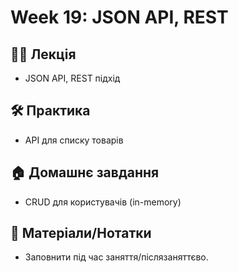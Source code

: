 # Week 19: JSON API, REST

## 🧑‍🏫 Лекція
- JSON API, REST підхід

## 🛠 Практика
- API для списку товарів

## 🏠 Домашнє завдання
- CRUD для користувачів (in-memory)

## 📎 Матеріали/Нотатки
- Заповнити під час заняття/післязаняттєво.